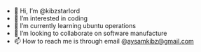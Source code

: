 - 👋 Hi, I’m @kibzstarlord
- 👀 I’m interested in coding
- 🌱 I’m currently learning ubuntu operations
- 💞️ I’m looking to collaborate on software manufacture
- 📫 How to reach me is through email @aysamkibz@gmail.com

<!---
kibzstarlord/kibzstarlord is a ✨ special ✨ repository because its `README.md` (this file) appears on your GitHub profile.
You can click the Preview link to take a look at your changes.
--->
